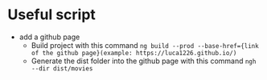 # Useful script

* add a github page 
    * Build project with this command
`ng build --prod --base-href={link of the github page}(example: https://luca1226.github.io/) `
    * Generate the dist folder into the github page with this command `ngh --dir dist/movies`


